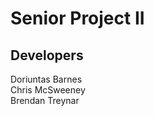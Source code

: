 # Senior Project II



## Developers
Doriuntas Barnes <br />
Chris McSweeney <br />
Brendan Treynar <br />
